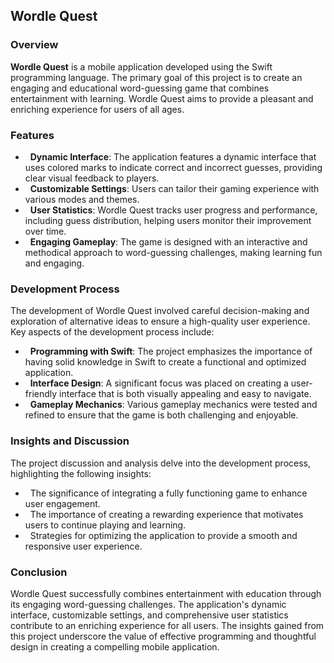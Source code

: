 <h2>Wordle Quest</h2>

<h3>Overview</h3>

**Wordle Quest** is a mobile application developed using the Swift programming language. The primary goal of this project is to create an engaging and educational word-guessing game that combines entertainment with learning. Wordle Quest aims to provide a pleasant and enriching experience for users of all ages.

<h3>Features</h3>

- &nbsp; **Dynamic Interface**: The application features a dynamic interface that uses colored marks to indicate correct and incorrect guesses, providing clear visual feedback to players.
- &nbsp; **Customizable Settings**: Users can tailor their gaming experience with various modes and themes.
- &nbsp; **User Statistics**: Wordle Quest tracks user progress and performance, including guess distribution, helping users monitor their improvement over time.
- &nbsp; **Engaging Gameplay**: The game is designed with an interactive and methodical approach to word-guessing challenges, making learning fun and engaging.

<h3>Development Process</h3>

The development of Wordle Quest involved careful decision-making and exploration of alternative ideas to ensure a high-quality user experience. Key aspects of the development process include:

- &nbsp; **Programming with Swift**: The project emphasizes the importance of having solid knowledge in Swift to create a functional and optimized application.
- &nbsp; **Interface Design**: A significant focus was placed on creating a user-friendly interface that is both visually appealing and easy to navigate.
- &nbsp; **Gameplay Mechanics**: Various gameplay mechanics were tested and refined to ensure that the game is both challenging and enjoyable.

<h3>Insights and Discussion</h3>

The project discussion and analysis delve into the development process, highlighting the following insights:

- &nbsp; The significance of integrating a fully functioning game to enhance user engagement.
- &nbsp; The importance of creating a rewarding experience that motivates users to continue playing and learning.
- &nbsp; Strategies for optimizing the application to provide a smooth and responsive user experience.

<h3>Conclusion</h3>

Wordle Quest successfully combines entertainment with education through its engaging word-guessing challenges. The application's dynamic interface, customizable settings, and comprehensive user statistics contribute to an enriching experience for all users. The insights gained from this project underscore the value of effective programming and thoughtful design in creating a compelling mobile application.
